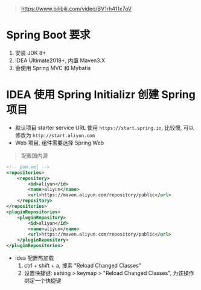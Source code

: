 > https://www.bilibili.com/video/BV1rh411x7oV

# Spring Boot 要求
1. 安装 JDK 8+
2. IDEA Ultimate2018+, 内置 Maven3.X
3. 会使用 Spring MVC 和 Mybatis

# IDEA 使用 Spring Initializr 创建 Spring 项目
- 默认项目 starter service URL 使用 `https://start.spring.io`, 比较慢, 可以修改为 `http://start.aliyun.com`
- Web 项目, 组件需要选择 Spring Web

> 配置国内源
```xml
<!-- pom.xml -->
<repositories>
    <repository>
        <id>aliyun</id>
        <name>aliyun</name>
        <url>https://maven.aliyun.com/repository/public</url>
    </repository>
</repositories>
<pluginRepositories>
    <pluginRepository>
        <id>aliyun</id>
        <name>aliyun</name>
        <url>https://maven.aliyun.com/repository/public</url>
    </pluginRepository>
</pluginRepositories>
```

- idea 配置热加载
    1. ctrl + shift + a, 搜索 "Reload Changed Classes"
    2. 设置快捷键: setting > keymap > "Reload Changed Classes", 为该操作绑定一个快捷键